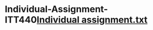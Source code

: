 # Individual-Assignment-ITT440[Individual assignment.txt](https://github.com/negxtive/Individual-Assignment-ITT440/files/9982180/Individual.assignment.txt)

